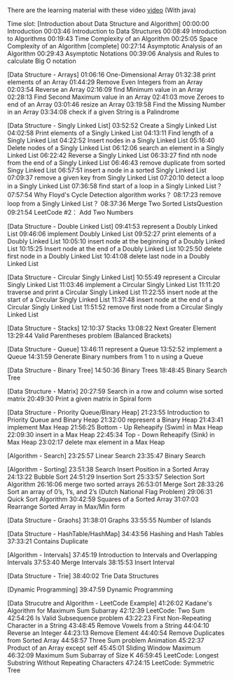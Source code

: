 There are the learning material with these video
[video](https://www.youtube.com/watch?v=2ZLl8GAk1X4&t=71453s) (With java)

Time slot:
[Introduction about Data Structure and Algorithm]
00:00:00 Introduction
00:03:46 Introduction to Data Structures
00:08:49 Introduction to Algorithms
00:19:43 Time Complexity of an Algorithm
00:25:05 Space Complexity of an Algorithm [complete]
00:27:14 Asymptotic Analysis of an Algorithm
00:29:43 Asymptotic Notations
00:39:06 Analysis and Rules to calculate Big O notation

[Data Structure - Arrays]
01:06:16 One-Dimensional Array
01:32:38 print elements of an Array
01:44:29 Remove Even Integers from an Array
02:03:54 Reverse an Array
02:16:09 find Minimum value in an Array
02:28:13 Find Second Maximum value in an Array
02:41:03 move Zeroes to end of an Array
03:01:46 resize an Array
03:19:58 Find the Missing Number in an Array
03:34:08 check if a given String is a Palindrome

[Data Structure - Singly Linked List]
03:52:52 Create a Singly Linked List
04:02:58 Print elements of a Singly Linked List
04:13:11 Find length of a Singly Linked List
04:22:52 Insert nodes in a Singly Linked List
05:16:40 Delete nodes of a Singly Linked List
06:12:06 search an element in a Singly Linked List
06:22:42 Reverse a Singly Linked List
06:33:27 find nth node from the end of a Singly Linked List
06:46:43 remove duplicate from sorted Singy Linked List
06:57:51 insert a node in a sorted Singly Linked List
07:09:37 remove a given key from Singly Linked List
07:20:10 detect a loop in a Singly Linked List
07:36:58 find start of a loop in a Singly Linked List？
07:57:54 Why Floyd's Cycle Detection algorithm works？
08:17:23 remove loop from a Singly Linked List？
08:37:36 Merge Two Sorted ListsQuestion
09:21:54 LeetCode #2： Add Two Numbers

[Data Structure - Double Linked List]
09:41:53 represent a Doubly Linked List
09:46:06 implement Doubly Linked List
09:52:27 print elements of a Doubly Linked List
10:05:10 insert node at the beginning of a Doubly Linked List
10:15:25 Insert node at the end of a Doubly Linked List
10:25:50 delete first node in a Doubly Linked List
10:41:08 delete last node in a Doubly Linked List

[Data Structure - Circular Singly Linked List]
10:55:49 represent a Circular Singly Linked List
11:03:46 implement a Circular Singly Linked List
11:11:20 traverse and print a Circular Singly Linked List
11:22:55 insert node at the start of a Circular Singly Linked List
11:37:48 insert node at the end of a Circular Singly Linked List
11:51:52 remove first node from a Circular Singly Linked List

[Data Structure - Stacks]
12:10:37 Stacks
13:08:22 Next Greater Element
13:29:44 Valid Parentheses problem (Balanced Brackets)

[Data Structure - Queue]
13:46:11 represent a Queue
13:52:52 implement a Queue
14:31:59 Generate Binary numbers from 1 to n using a Queue

[Data Structure - Binary Tree]
14:50:36 Binary Trees
18:48:45 Binary Search Tree

[Data Structure - Matrix]
20:27:59 Search in a row and column wise sorted matrix
20:49:30 Print a given matrix in Spiral form

[Data Structure - Priority Queue/Binary Heap]
21:23:55 Introduction to Priority Queue and Binary Heap
21:32:00 represent a Binary Heap
21:43:41 implement Max Heap
21:56:25 Bottom - Up Reheapify (Swim) in Max Heap
22:09:30 insert in a Max Heap
22:45:34 Top - Down Reheapify (Sink) in Max Heap
23:02:17 delete max element in a Max Heap

[Algorithm - Search]
23:25:57 Linear Search
23:35:47 Binary Search

[Algorithm - Sorting]
23:51:38 Search Insert Position in a Sorted Array
24:13:22 Bubble Sort
24:51:29 Insertion Sort
25:33:57 Selection Sort Algorithm
26:16:06 merge two sorted arrays
26:53:01 Merge Sort
28:33:26 Sort an array of 0’s, 1’s, and 2’s (Dutch National Flag Problem) 
29:06:31 Quick Sort Algorithm
30:42:59 Squares of a Sorted Array
31:07:03 Rearrange Sorted Array in Max/Min form

[Data Structure - Graohs]
31:38:01 Graphs
33:55:55 Number of Islands

[Data Structure - HashTable/HashMap]
34:43:56 Hashing and Hash Tables
37:33:21 Contains Duplicate

[Algorithm - Intervals]
37:45:19 Introduction to Intervals and Overlapping Intervals
37:53:40 Merge Intervals
38:15:53 Insert Interval

[Data Structure - Trie]
38:40:02 Trie Data Structures

[Dynamic Programming]
39:47:59 Dynamic Programming

[Data Strucutre and Algorithm - LeetCode Example]
41:26:02 Kadane's Algorithm for Maximum Sum Subarray
42:12:39 LeetCode: Two Sum
42:54:26 Is Valid Subsequence problem
43:22:23 First Non-Repeating Character in a String
43:48:45 Remove Vowels from a String
44:04:10 Reverse an Integer
44:23:13 Remove Element
44:40:54 Remove Duplicates from Sorted Array
44:58:57 Three Sum problem Animation
45:22:37 Product of an Array except self
45:45:01 Sliding Window Maximum
46:32:09 Maximum Sum Subarray of Size K
46:59:45 LeetCode: Longest Substring Without Repeating Characters
47:24:15 LeetCode: Symmetric Tree
